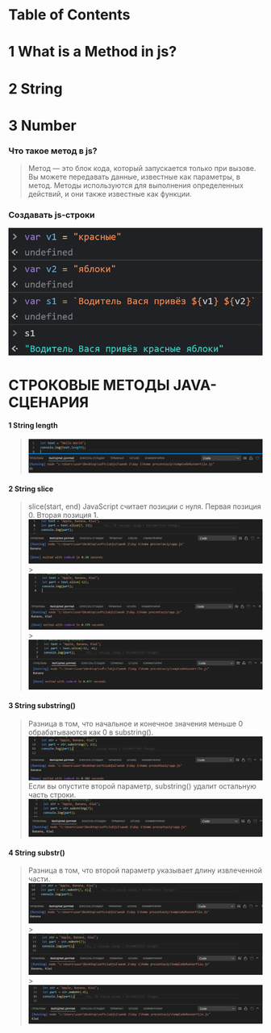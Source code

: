 # Table of Contents

# 1 What is a Method in js?

# 2 String

# 3 Number

### Что такое метод в js?

> Метод — это блок кода, который запускается только при вызове.
> Вы можете передавать данные, известные как параметры, в метод.
> Методы используются для выполнения определенных действий, и они
> также известные как функции.

### Создавать js-строки

![N|Solid](./img/dve-konstrukczii-vstavki-dlya-dvuh-peremennyh-javascript.png)

# СТРОКОВЫЕ МЕТОДЫ JAVA-СЦЕНАРИЯ

#### 1 String length

> ![N|Solid](./img/Screenshot_1.png)

#### 2 String slice

> slice(start, end)
> JavaScript считает позиции с нуля. Первая позиция 0. Вторая позиция 1.
> ![N|Solid](./img/Screenshot_2.png) > ![N|Solid](./img/Screenshot_3.png) > ![N|Solid](./img/Screenshot_4.png)

#### 3 String substring()

> Разница в том, что начальное и конечное значения меньше 0 обрабатываются как 0 в substring().
> ![N|Solid](./img/Substring_1.png)
> Если вы опустите второй параметр, substring() удалит остальную часть строки.
> ![N|Solid](./img/Substring_2.png)

#### 4 String substr()

> Разница в том, что второй параметр указывает длину извлеченной части.
> ![N|Solid](./img/substr_1.png) > ![N|Solid](./img/Substr_2.png) > ![N|Solid](./img/Substr_3.png)
